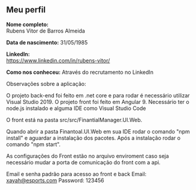 Meu perfil
-------

**Nome completo:**   
Rubens Vitor de Barros Almeida

**Data de nascimento:** 
31/05/1985

**LinkedIn:**    
https://www.linkedin.com/in/rubens-vitor/

**Como nos conheceu:** 
Através do recrutamento no LinkedIn


Observações sobre a aplicação:

O projeto back-end foi feito em .net core e para rodar é necessário utilizar Visual Studio 2019.
O projeto front foi feito em Angular 9. Necessário ter o node.js instalado e alguma IDE como Visual Studio Code

O front está na pasta src/src/FinantialManager.UI.Web.

Quando abrir a pasta Finantoal.UI.Web em sua IDE rodar o comando "npm install" e aguardar a instalação dos pacotes. Após a instalação rodar o comando "npm start".

As configurações do Front estão no arquivo enviroment caso seja necessário mudar a porta de comunicação do front com a api.

Email e senha padrão para acesso ao front e back
Email: xayah@esports.com
Password: 123456
